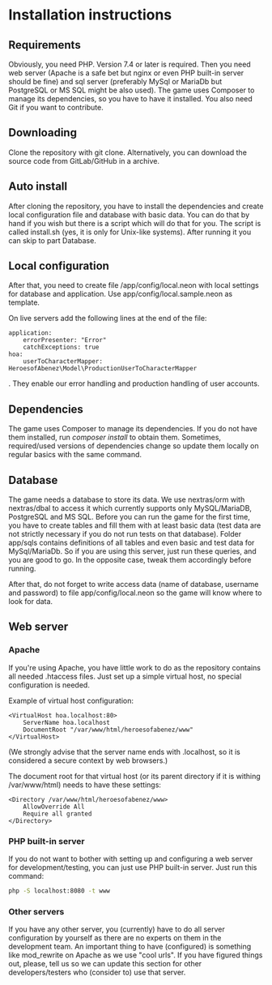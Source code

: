 Installation instructions
=========================

Requirements
------------
Obviously, you need PHP. Version 7.4 or later is required. Then you need web server (Apache is a safe bet but nginx or even PHP built-in server should be fine) and sql server (preferably MySql or MariaDb but PostgreSQL or MS SQL might be also used).
The game uses Composer to manage its dependencies, so you have to have it installed. You also need Git if you want to contribute.

Downloading
-----------

Clone the repository with git clone. Alternatively, you can download the source code from GitLab/GitHub in a archive.

Auto install
------------

After cloning the repository, you have to install the dependencies and create local configuration file and database with basic data. You can do that by hand if you wish but there is a script which will do that for you.
The script is called install.sh (yes, it is only for Unix-like systems). After running it you can skip to part Database.

Local configuration
-------------------

After that, you need to create file /app/config/local.neon with local settings for database and application. Use app/config/local.sample.neon as template.

On live servers add the following lines at the end of the file:
```
application:
    errorPresenter: "Error"
    catchExceptions: true
hoa:
    userToCharacterMapper: HeroesofAbenez\Model\ProductionUserToCharacterMapper
```

. They enable our error handling and production handling of user accounts.

Dependencies
------------

The game uses Composer to manage its dependencies. If you do not have them installed, run *composer install* to obtain them. Sometimes, required/used versions of dependencies change so update them locally on regular basics with the same command.

Database
--------

The game needs a database to store its data. We use nextras/orm with nextras/dbal to access it which currently supports only MySQL/MariaDB, PostgreSQL and MS SQL. Before you can run the game for the first time, you have to create tables and fill them with at least basic data (test data are not strictly necessary if you do not run tests on that database). Folder app/sqls contains definitions of all tables and even basic and test data for MySql/MariaDb. So if you are using this server, just run these queries, and you are good to go. In the opposite case, tweak them accordingly before running.

After that, do not forget to write access data (name of database, username and password) to file app/config/local.neon so the game will know where to look for data.

Web server
----------

### Apache
If you're using Apache, you have little work to do as the repository contains all needed .htaccess files. Just set up a simple virtual host, no special configuration is needed.

Example of virtual host configuration:

```apacheconfig
<VirtualHost hoa.localhost:80>
    ServerName hoa.localhost
    DocumentRoot "/var/www/html/heroesofabenez/www"
</VirtualHost>
```

(We strongly advise that the server name ends with .localhost, so it is considered a secure context by web browsers.)

The document root for that virtual host (or its parent directory if it is withing /var/www/html) needs to have these settings:

```apacheconf
<Directory /var/www/html/heroesofabenez/www>
    AllowOverride All
    Require all granted
</Directory>
```

### PHP built-in server

If you do not want to bother with setting up and configuring a web server for development/testing, you can just use PHP built-in server. Just run this command:

```bash
php -S localhost:8080 -t www
```

### Other servers
If you have any other server, you (currently) have to do all server configuration by yourself as there are no experts on them in the development team. An important thing to have (configured) is something like mod_rewrite on Apache as we use "cool urls". If you have figured things out, please, tell us so we can update this section for other developers/testers who (consider to) use that server.
